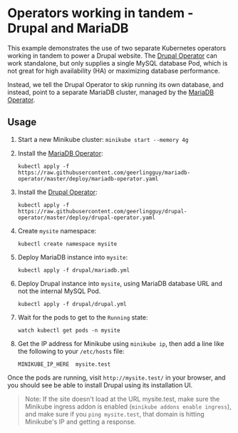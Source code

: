 # Operators working in tandem - Drupal and MariaDB

This example demonstrates the use of two separate Kubernetes operators working in tandem to power a Drupal website. The [Drupal Operator](https://github.com/geerlingguy/drupal-operator) can work standalone, but only supplies a single MySQL database Pod, which is not great for high availability (HA) or maximizing database performance.

Instead, we tell the Drupal Operator to skip running its own database, and instead, point to a separate MariaDB cluster, managed by the [MariaDB Operator](https://github.com/geerlingguy/mariadb-operator).

## Usage

  1. Start a new Minikube cluster: `minikube start --memory 4g`
  2. Install the [MariaDB Operator](https://github.com/geerlingguy/mariadb-operator):

     ```
     kubectl apply -f https://raw.githubusercontent.com/geerlingguy/mariadb-operator/master/deploy/mariadb-operator.yaml
     ```

  3. Install the [Drupal Operator](https://github.com/geerlingguy/drupal-operator):

     ```
     kubectl apply -f https://raw.githubusercontent.com/geerlingguy/drupal-operator/master/deploy/drupal-operator.yaml
     ```

  4. Create `mysite` namespace:

     ```
     kubectl create namespace mysite
     ```

  5. Deploy MariaDB instance into `mysite`:

     ```
     kubectl apply -f drupal/mariadb.yml
     ```

  6. Deploy Drupal instance into `mysite`, using MariaDB database URL and not the internal MySQL Pod.

     ```
     kubectl apply -f drupal/drupal.yml
     ```

  7. Wait for the pods to get to the `Running` state:

     ```
     watch kubectl get pods -n mysite
     ```

  8. Get the IP address for Minikube using `minikube ip`, then add a line like the following to your `/etc/hosts` file:

     ```
     MINIKUBE_IP_HERE  mysite.test
     ```

Once the pods are running, visit `http://mysite.test/` in your browser, and you should see be able to install Drupal using its installation UI.

> Note: If the site doesn't load at the URL mysite.test, make sure the Minikube ingress addon is enabled (`minikube addons enable ingress`), and make sure if you `ping mysite.test`, that domain is hitting Minikube's IP and getting a response.
